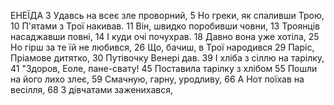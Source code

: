 ЕНЕЇДА
3  Удавсь на всеє зле проворний,
5  Но греки, як спаливши Трою,
10 П'ятами з Трої накивав.
11 Він, швидко поробивши човни,
13 Троянців насаджавши повні,
14 І куди очі почухрав.
18 Давно вона уже хотіла,
25 Но гірш за те їй не любився,
26 Що, бачиш, в Трої народився
29 Паріс, Пріамове дитятко,
30 Путівочку Венері дав.
39 І хліба з сіллю на тарілку,
41 "Здоров, Еоле, пане-свату!
45 Поставила тарілку з хлібом
55 Пошли на його лихо злеє,
59 Смачную, гарну, уродливу,
66 А Нот поїхав на весілля,
68 З дівчатами заженихався,

